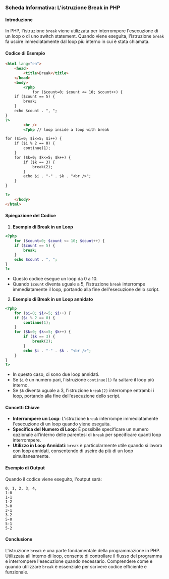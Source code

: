 ### Scheda Informativa: L'istruzione Break in PHP
#### Introduzione
In PHP, l'istruzione `break` viene utilizzata per interrompere l'esecuzione di un loop o di uno switch statement. Quando viene eseguita, l'istruzione `break` fa uscire immediatamente dal loop più interno in cui è stata chiamata.
#### Codice di Esempio
```html
<html lang="en">
	<head>
		<title>Break</title>
	</head>
	<body>
		<?php
			for ($count=0; $count <= 10; $count++) {
	if ($count == 5) {
		break;
	}
	echo $count . ", ";
}
?>
		<br />
		<?php // loop inside a loop with break

for ($i=0; $i<=5; $i++) {
	if ($i % 2 == 0) {
		continue(1);
	}
	for ($k=0; $k<=5; $k++) {
		if ($k == 3) {
			break(2);
		}
		echo $i . "-" . $k . "<br />";
	}
}

?>
	</body>
</html>
```
#### Spiegazione del Codice
1. **Esempio di Break in un Loop**
```php
<?php
    for ($count=0; $count <= 10; $count++) {
	if ($count == 5) {
		break;
	}
	echo $count . ", ";
}
?>
```
- Questo codice esegue un loop da 0 a 10.
- Quando `$count` diventa uguale a 5, l'istruzione `break` interrompe immediatamente il loop, portando alla fine dell'esecuzione dello script.
2. **Esempio di Break in un Loop annidato**
```php
<?php
    for ($i=0; $i<=5; $i++) {
	if ($i % 2 == 0) {
		continue(1);
	}
	for ($k=0; $k<=5; $k++) {
		if ($k == 3) {
			break(2);
		}
		echo $i . "-" . $k . "<br />";
	}
}
?>
```
- In questo caso, ci sono due loop annidati.
- Se `$i` è un numero pari, l'istruzione `continue(1)` fa saltare il loop più interno.
- Se `$k` diventa uguale a 3, l'istruzione `break(2)` interrompe entrambi i loop, portando alla fine dell'esecuzione dello script.
#### Concetti Chiave
- **Interrompere un Loop**: L'istruzione `break` interrompe immediatamente l'esecuzione di un loop quando viene eseguita.
- **Specifica del Numero di Loop**: È possibile specificare un numero opzionale all'interno delle parentesi di `break` per specificare quanti loop interrompere.
- **Utilizzo in Loop Annidati**: `break` è particolarmente utile quando si lavora con loop annidati, consentendo di uscire da più di un loop simultaneamente.
#### Esempio di Output
Quando il codice viene eseguito, l'output sarà:
```
0, 1, 2, 3, 4, 
1-0
1-1
1-2
3-0
3-1
3-2
5-0
5-1
5-2
```
#### Conclusione
L'istruzione `break` è una parte fondamentale della programmazione in PHP. Utilizzata all'interno di loop, consente di controllare il flusso del programma e interrompere l'esecuzione quando necessario. Comprendere come e quando utilizzare `break` è essenziale per scrivere codice efficiente e funzionale.